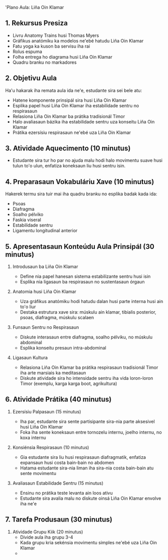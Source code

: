 'Plano Aula: Liña Oin Klamar

## 1. Rekursus Presiza

- Livru Anatomy Trains husi Thomas Myers
- Gráfikus anatómiku ka modelos ne'ebé hatudu Liña Oin Klamar
- Fatu yoga ka kuson ba servisu iha rai
- Rolus espuma
- Folha entrega ho diagrama husi Liña Oin Klamar
- Quadru branku no markadores

## 2. Objetivu Aula

Ha'u hakarak iha remata aula ida ne'e, estudante sira sei bele atu:
- Hatene komponente prinsipál sira husi Liña Oin Klamar
- Esplika papel husi Liña Oin Klamar iha estabilidade sentru no respirasaun
- Relasiona Liña Oin Klamar ba prátika tradisionál Timor
- Halo avaliasaun bázika iha estabilidade sentru uza konseitu Liña Oin Klamar
- Prátika ezersísiu respirasaun ne'ebé uza Liña Oin Klamar

## 3. Atividade Aquecimento (10 minutus)

- Estudante sira tur ho par no ajuda malu hodi halo movimentu suave husi tulun to'o ulun, enfatiza koneksaun liu husi sentru isin.

## 4. Preparasaun Vokabuláriu Xave (10 minutus)

Hakerek termu sira tuir mai iha quadru branku no esplika badak kada ida:
- Psoas
- Diafragma
- Soalho pélviko
- Faskia viseral
- Estabilidade sentru
- Ligamentu longitudinal anterior

## 5. Apresentasaun Konteúdu Aula Prinsipál (30 minutus)

1. Introdusaun ba Liña Oin Klamar
   - Define nia papel hanesan sistema estabilizante sentru husi isin
   - Esplika nia ligasaun ba respirasaun no sustentasaun órgaun

2. Anatomia husi Liña Oin Klamar
   - Uza gráfikus anatómiku hodi hatudu dalan husi parte interna husi ain to'o liur
   - Destaka estrutura xave sira: múskulu ain klamar, tibialis posterior, psoas, diafragma, múskulu scalaen

3. Funsaun Sentru no Respirasaun
   - Diskute interasaun entre diafragma, soalho pélviku, no múskulu abdominal
   - Esplika konseitu presaun intra-abdominal

4. Ligasaun Kultura
   - Relasiona Liña Oin Klamar ba prátika respirasaun tradisionál Timor iha arte marsiais ka meditasaun
   - Diskute atividade sira ho intensidade sentru iha vida loron-loron Timor (exemplu, karga karga boot, agrikultura)

## 6. Atividade Prátika (40 minutus)

1. Ezersísiu Palpasaun (15 minutus)
   - Iha par, estudante sira sente partisipante sira-nia parte aksesivel husi Liña Oin Klamar
   - Foka iha sente koneksaun entre tornozelu internu, joelho internu, no koxa internu

2. Konsiénsia Respirasaun (10 minutus)
   - Gia estudante sira liu husi respirasaun diafragmatik, enfatiza expansaun husi costa bain-bain no abdomen
   - Hatama estudante sira-nia liman iha sira-nia costa bain-bain atu sente movimentu

3. Avaliasaun Estabilidade Sentru (15 minutus)
   - Ensinu no prátika teste levanta ain loos ativu
   - Estudante sira avalia malu no diskute oinsá Liña Oin Klamar envolve iha ne'e

## 7. Tarefa Produsaun (30 minutus)

1. Atividade Grupu Kiik (20 minutus)
   - Divide aula iha grupu 3-4
   - Kada grupu kria sekénsia movimentu simples ne'ebé uza Liña Oin Klamar
   -